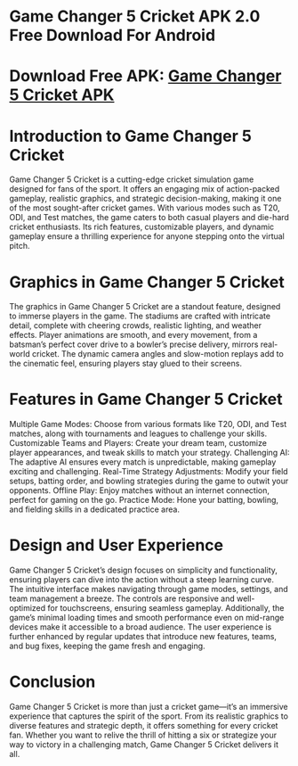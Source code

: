 # Game Changer 5 Cricket APK 2.0 Free Download For Android
# Download Free APK: [Game Changer 5 Cricket APK](https://apkhihe.net/game-changer-5-cricket/)

# Introduction to Game Changer 5 Cricket
Game Changer 5 Cricket is a cutting-edge cricket simulation game designed for fans of the sport. It offers an engaging mix of action-packed gameplay, realistic graphics, and strategic decision-making, making it one of the most sought-after cricket games. With various modes such as T20, ODI, and Test matches, the game caters to both casual players and die-hard cricket enthusiasts. Its rich features, customizable players, and dynamic gameplay ensure a thrilling experience for anyone stepping onto the virtual pitch.

# Graphics in Game Changer 5 Cricket
The graphics in Game Changer 5 Cricket are a standout feature, designed to immerse players in the game. The stadiums are crafted with intricate detail, complete with cheering crowds, realistic lighting, and weather effects. Player animations are smooth, and every movement, from a batsman’s perfect cover drive to a bowler’s precise delivery, mirrors real-world cricket. The dynamic camera angles and slow-motion replays add to the cinematic feel, ensuring players stay glued to their screens.

# Features in Game Changer 5 Cricket
Multiple Game Modes: Choose from various formats like T20, ODI, and Test matches, along with tournaments and leagues to challenge your skills.
Customizable Teams and Players: Create your dream team, customize player appearances, and tweak skills to match your strategy.
Challenging AI: The adaptive AI ensures every match is unpredictable, making gameplay exciting and challenging.
Real-Time Strategy Adjustments: Modify your field setups, batting order, and bowling strategies during the game to outwit your opponents.
Offline Play: Enjoy matches without an internet connection, perfect for gaming on the go.
Practice Mode: Hone your batting, bowling, and fielding skills in a dedicated practice area.

# Design and User Experience
Game Changer 5 Cricket’s design focuses on simplicity and functionality, ensuring players can dive into the action without a steep learning curve. The intuitive interface makes navigating through game modes, settings, and team management a breeze. The controls are responsive and well-optimized for touchscreens, ensuring seamless gameplay. Additionally, the game’s minimal loading times and smooth performance even on mid-range devices make it accessible to a broad audience.
The user experience is further enhanced by regular updates that introduce new features, teams, and bug fixes, keeping the game fresh and engaging.

# Conclusion
Game Changer 5 Cricket is more than just a cricket game—it’s an immersive experience that captures the spirit of the sport. From its realistic graphics to diverse features and strategic depth, it offers something for every cricket fan. Whether you want to relive the thrill of hitting a six or strategize your way to victory in a challenging match, Game Changer 5 Cricket delivers it all.
